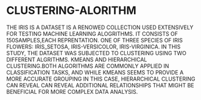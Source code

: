 # CLUSTERING-ALORITHM
THE IRIS IS A DATASET IS A RENOWED COLLECTION USED EXTENSIVELY FOR TESTING MACHINE LEARNING ALOGRITHMS. IT CONSISTS OF 150SAMPLES,EACH REPRENTATION.
ONE OF THREE SPECIES OF IRIS FLOWERS: IRIS_SETOSA, IRIS-VERSICOLOR, IRIS-VIRGINICA.
IN THIS STUDY, THE DATASET WAS SUBJECTED TO CLUSTERING USING TWO DIFFERENT ALGRITHMS. KMEANS AND HIERARCHICAL CLUSTERING.BOTH ALGORITHMS ARE COMMONLY APPLIED IN CLASSIFICATION TASKS, AND WHILE KMEANS SEEMS TO PROVIDE A MORE ACCURATE GROUPING IN THIS CASE,
HIERARCHICAL CLUSTERING CAN REVEAL CAN REVEAL ADDITIONAL RELATIONSHIPS THAT MIGHT BE BENEFICIAL FOR MORE COMPLEX DATA ANALYSIS.
